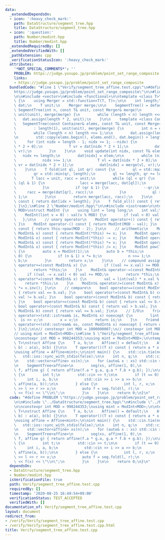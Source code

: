 ```yaml
---
data:
  _extendedDependsOn:
  - icon: ':heavy_check_mark:'
    path: DataStructure/segment_tree.hpp
    title: DataStructure/segment_tree.hpp
  - icon: ':question:'
    path: Number/modint.hpp
    title: Number/modint.hpp
  _extendedRequiredBy: []
  _extendedVerifiedWith: []
  _pathExtension: cpp
  _verificationStatusIcon: ':heavy_check_mark:'
  attributes:
    '*NOT_SPECIAL_COMMENTS*': ''
    PROBLEM: https://judge.yosupo.jp/problem/point_set_range_composite
    links:
    - https://judge.yosupo.jp/problem/point_set_range_composite
  bundledCode: "#line 1 \"Verify/segment_tree_affine.test.cpp\"\n#define PROBLEM \"\
    https://judge.yosupo.jp/problem/point_set_range_composite\"\n\n#line 2 \"DataStructure/segment_tree.hpp\"\
    \n\n#include <vector>\n#include <functional>\n\ntemplate <class T>\nstruct SegmentTree\
    \ {\n    using Merger = std::function<T(T, T)>;\n\n    int length;\n    std::vector<T>\
    \ dat;\n    T unit;\n    Merger merge;\n\n    SegmentTree() = default;\n\n   \
    \ SegmentTree(int n, const T& unit, const Merger& merge)\n        : length(1),\
    \ unit(unit), merge(merge) {\n        while (length < n) length <<= 1;\n     \
    \   dat.assign(length * 2, unit);\n    }\n\n    template <class Container>\n \
    \   SegmentTree(const Container& elems, const T& unit, const Merger& merge)\n\
    \        : length(1), unit(unit), merge(merge) {\n        int n = elems.size();\n\
    \        while (length < n) length <<= 1;\n\n        dat.assign(length * 2, unit);\n\
    \n        std::copy(elems.begin(), elems.end(), dat.begin() + length);\n\n   \
    \     for (int nidx = length - 1; nidx >= 1; --nidx) {\n            T vl = dat[nidx\
    \ * 2 + 0];\n            T vr = dat[nidx * 2 + 1];\n            dat[nidx] = merge(vl,\
    \ vr);\n        }\n    }\n\n    void update(int nidx, const T& elem) {\n     \
    \   nidx += length;\n        dat[nidx] = elem;\n\n        while (nidx > 0) {\n\
    \            nidx >>= 1;\n            T vl = dat[nidx * 2 + 0];\n            T\
    \ vr = dat[nidx * 2 + 1];\n            dat[nidx] = merge(vl, vr);\n        }\n\
    \    }\n\n    T fold(int ql, int qr) const {\n        ql = std::max(ql, 0);\n\
    \        qr = std::min(qr, length);\n        ql += length, qr += length;\n\n \
    \       T lacc = unit, racc = unit;\n        while (ql < qr) {\n            if\
    \ (ql & 1) {\n                lacc = merge(lacc, dat[ql]);\n                ++ql;\n\
    \            }\n            if (qr & 1) {\n                --qr;\n           \
    \     racc = merge(dat[qr], racc);\n            }\n            ql >>= 1, qr >>=\
    \ 1;\n        }\n\n        return merge(lacc, racc);\n    }\n\n    T get(int idx)\
    \ const { return dat[idx + length]; }\n    T fold_all() const { return dat[1];\
    \ }\n};\n#line 2 \"Number/modint.hpp\"\n\n#include <iostream>\n\ntemplate <int\
    \ MOD>\nstruct ModInt {\n    using lint = long long;\n    int val;\n\n    // constructor\n\
    \    ModInt(lint v = 0) : val(v % MOD) {\n        if (val < 0) val += MOD;\n \
    \   };\n\n    // unary operator\n    ModInt operator+() const { return ModInt(val);\
    \ }\n    ModInt operator-() const { return ModInt(MOD - val); }\n    ModInt inv()\
    \ const { return this->pow(MOD - 2); }\n\n    // arithmetic\n    ModInt operator+(const\
    \ ModInt& x) const { return ModInt(*this) += x; }\n    ModInt operator-(const\
    \ ModInt& x) const { return ModInt(*this) -= x; }\n    ModInt operator*(const\
    \ ModInt& x) const { return ModInt(*this) *= x; }\n    ModInt operator/(const\
    \ ModInt& x) const { return ModInt(*this) /= x; }\n    ModInt pow(lint n) const\
    \ {\n        auto x = ModInt(1);\n        auto b = *this;\n        while (n >\
    \ 0) {\n            if (n & 1) x *= b;\n            n >>= 1;\n            b *=\
    \ b;\n        }\n        return x;\n    }\n\n    // compound assignment\n    ModInt&\
    \ operator+=(const ModInt& x) {\n        if ((val += x.val) >= MOD) val -= MOD;\n\
    \        return *this;\n    }\n    ModInt& operator-=(const ModInt& x) {\n   \
    \     if ((val -= x.val) < 0) val += MOD;\n        return *this;\n    }\n    ModInt&\
    \ operator*=(const ModInt& x) {\n        val = lint(val) * x.val % MOD;\n    \
    \    return *this;\n    }\n    ModInt& operator/=(const ModInt& x) { return *this\
    \ *= x.inv(); }\n\n    // compare\n    bool operator==(const ModInt& b) const\
    \ { return val == b.val; }\n    bool operator!=(const ModInt& b) const { return\
    \ val != b.val; }\n    bool operator<(const ModInt& b) const { return val < b.val;\
    \ }\n    bool operator<=(const ModInt& b) const { return val <= b.val; }\n   \
    \ bool operator>(const ModInt& b) const { return val > b.val; }\n    bool operator>=(const\
    \ ModInt& b) const { return val >= b.val; }\n\n    // I/O\n    friend std::istream&\
    \ operator>>(std::istream& is, ModInt& x) noexcept {\n        lint v;\n      \
    \  is >> v;\n        x = v;\n        return is;\n    }\n    friend std::ostream&\
    \ operator<<(std::ostream& os, const ModInt& x) noexcept { return os << x.val;\
    \ }\n};\n\n// constexpr int MOD = 1000000007;\n// constexpr int MOD = 998244353;\n\
    // using mint = ModInt<MOD>;\n#line 5 \"Verify/segment_tree_affine.test.cpp\"\n\
    \nconstexpr int MOD = 998244353;\nusing mint = ModInt<MOD>;\n\ntemplate <class\
    \ T>\nstruct Affine {\n    T a, b;\n    Affine() = default;\n    Affine(T a, T\
    \ b) : a(a), b(b) {}\n\n    T operator()(T x) const { return a * x + b; }\n};\n\
    \nusing affine = Affine<mint>;\n\nint main() {\n    std::cin.tie(nullptr);\n \
    \   std::ios::sync_with_stdio(false);\n\n    int n, q;\n    std::cin >> n >> q;\n\
    \n    std::vector<affine> xs(n);\n    for (auto& x : xs) std::cin >> x.a >> x.b;\n\
    \n    SegmentTree<affine>\n        seg(xs, affine(1, 0),\n            [](affine\
    \ f, affine g) { return affine(f.a * g.a, g.a * f.b + g.b); });\n\n    while (q--)\
    \ {\n        int t;\n        std::cin >> t;\n\n        if (t == 0) {\n       \
    \     int i, a, b;\n            std::cin >> i >> a >> b;\n            seg.update(i,\
    \ affine(a, b));\n\n        } else {\n            int l, r, x;\n            std::cin\
    \ >> l >> r >> x;\n            auto f = seg.fold(l, r);\n            std::cout\
    \ << f(x) << \"\\n\";\n        }\n    }\n\n    return 0;\n}\n"
  code: "#define PROBLEM \"https://judge.yosupo.jp/problem/point_set_range_composite\"\
    \n\n#include \"../DataStructure/segment_tree.hpp\"\n#include \"../Number/modint.hpp\"\
    \n\nconstexpr int MOD = 998244353;\nusing mint = ModInt<MOD>;\n\ntemplate <class\
    \ T>\nstruct Affine {\n    T a, b;\n    Affine() = default;\n    Affine(T a, T\
    \ b) : a(a), b(b) {}\n\n    T operator()(T x) const { return a * x + b; }\n};\n\
    \nusing affine = Affine<mint>;\n\nint main() {\n    std::cin.tie(nullptr);\n \
    \   std::ios::sync_with_stdio(false);\n\n    int n, q;\n    std::cin >> n >> q;\n\
    \n    std::vector<affine> xs(n);\n    for (auto& x : xs) std::cin >> x.a >> x.b;\n\
    \n    SegmentTree<affine>\n        seg(xs, affine(1, 0),\n            [](affine\
    \ f, affine g) { return affine(f.a * g.a, g.a * f.b + g.b); });\n\n    while (q--)\
    \ {\n        int t;\n        std::cin >> t;\n\n        if (t == 0) {\n       \
    \     int i, a, b;\n            std::cin >> i >> a >> b;\n            seg.update(i,\
    \ affine(a, b));\n\n        } else {\n            int l, r, x;\n            std::cin\
    \ >> l >> r >> x;\n            auto f = seg.fold(l, r);\n            std::cout\
    \ << f(x) << \"\\n\";\n        }\n    }\n\n    return 0;\n}\n"
  dependsOn:
  - DataStructure/segment_tree.hpp
  - Number/modint.hpp
  isVerificationFile: true
  path: Verify/segment_tree_affine.test.cpp
  requiredBy: []
  timestamp: '2020-08-25 16:49:54+09:00'
  verificationStatus: TEST_ACCEPTED
  verifiedWith: []
documentation_of: Verify/segment_tree_affine.test.cpp
layout: document
redirect_from:
- /verify/Verify/segment_tree_affine.test.cpp
- /verify/Verify/segment_tree_affine.test.cpp.html
title: Verify/segment_tree_affine.test.cpp
---
```

